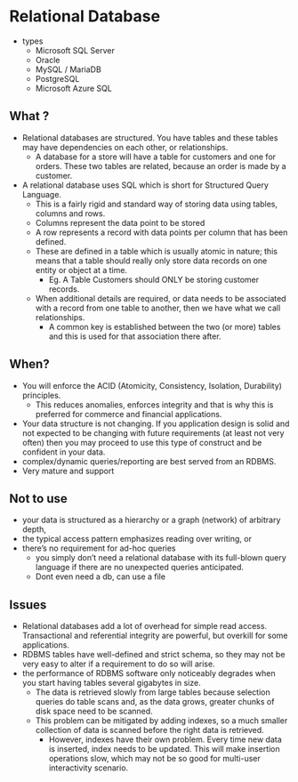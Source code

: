 # Relational Database

- types
  - Microsoft SQL Server
  - Oracle
  - MySQL / MariaDB
  - PostgreSQL
  - Microsoft Azure SQL

## What ?

- Relational databases are structured. You have tables and these tables may have dependencies on each other, or relationships.
  -  A database for a store will have a table for customers and one for orders. These two tables are related, because an order is made by a customer.
- A relational database uses SQL which is short for Structured Query Language.
  - This is a fairly rigid and standard way of storing data using tables, columns and rows.
  - Columns represent the data point to be stored
  - A row represents a record with data points per column that has been defined.
  - These are defined in a table which is usually atomic in nature; this means that a table should really only store data records on one entity or object at a time.
    - Eg. A Table Customers should ONLY be storing customer records.
  - When additional details are required, or data needs to be associated with a record from one table to another, then we have what we call relationships.
    - A common key is established between the two (or more) tables and this is used for that association there after.

## When?

- You will enforce the ACID (Atomicity, Consistency, Isolation, Durability) principles.
  - This reduces anomalies, enforces integrity and that is why this is preferred for commerce and financial applications.
- Your data structure is not changing. If you application design is solid and not expected to be changing with future requirements (at least not very often) then you may proceed to use this type of construct and be confident in your data.
-  complex/dynamic queries/reporting are best served from an RDBMS.
- Very mature and support

## Not to use

- your data is structured as a hierarchy or a graph (network) of arbitrary depth,
- the typical access pattern emphasizes reading over writing, or
- there’s no requirement for ad-hoc queries
  - you simply don’t need a relational database with its full-blown query language if there are no unexpected queries anticipated.
  - Dont even need a db, can use a file

## Issues

- Relational databases add a lot of overhead for simple read access. Transactional and referential integrity are powerful, but overkill for some applications.
- RDBMS tables have well-defined and strict schema, so they may not be very easy to alter if a requirement to do so will arise.
- the performance of RDBMS software only noticeably degrades when you start having tables several gigabytes in size.
  - The data is retrieved slowly from large tables because selection queries do table scans and, as the data grows, greater chunks of disk space need to be scanned.
  - This problem can be mitigated by adding indexes, so a much smaller collection of data is scanned before the right data is retrieved.
    - However, indexes have their own problem. Every time new data is inserted, index needs to be updated. This will make insertion operations slow, which may not be so good for multi-user interactivity scenario.
